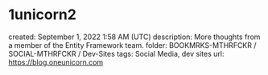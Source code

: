# 1unicorn2

created: September 1, 2022 1:58 AM (UTC)
description: More thoughts from a member of the Entity Framework team.
folder: BOOKMRKS-MTHRFCKR / SOCIAL-MTHRFCKR / Dev-Sites
tags: Social Media, dev sites
url: https://blog.oneunicorn.com
